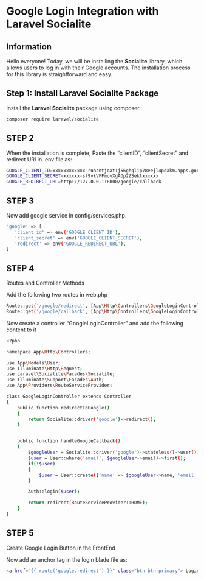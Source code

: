 # Google Login Integration with Laravel Socialite

## Information

Hello everyone! Today, we will be installing the **Socialite** library, which allows users to log in with their Google accounts. The installation process for this library is straightforward and easy.

## Step 1: Install Laravel Socialite Package

Install the **Laravel Socialite** package using composer.

```bash
composer require laravel/socialite
```

## STEP 2

When the installation is complete, Paste the “clientID”, “clientSecret” and redirect URI in .env file as:

```bash
GOOGLE_CLIENT_ID=xxxxxxxxxxxx-runcntjqat1j56ghqlip78eejl4pdakm.apps.googleusercontent.com
GOOGLE_CLIENT_SECRET=xxxxxx-sl9vkVFFmovXgAOp2ZSektxxxxxx
GOOGLE_REDIRECT_URL=http://127.0.0.1:8000/google/callback
```

## STEP 3

Now add google service in config/services.php.

```bash
'google' => [
   'client_id' => env('GOOGLE_CLIENT_ID'),
   'client_secret' => env('GOOGLE_CLIENT_SECRET'),
   'redirect' => env('GOOGLE_REDIRECT_URL'),
]
```

## STEP 4

Routes and Controller Methods

Add the following two routes in web.php

```bash
Route::get('/google/redirect', [App\Http\Controllers\GoogleLoginController::class, 'redirectToGoogle'])->name('google.redirect');
Route::get('/google/callback', [App\Http\Controllers\GoogleLoginController::class, 'handleGoogleCallback'])->name('google.callback');
```

Now create a controller “GoogleLoginController” and add the following content to it

```bash
<?php

namespace App\Http\Controllers;

use App\Models\User;
use Illuminate\Http\Request;
use Laravel\Socialite\Facades\Socialite;
use Illuminate\Support\Facades\Auth;
use App\Providers\RouteServiceProvider;

class GoogleLoginController extends Controller
{
    public function redirectToGoogle()
    {
        return Socialite::driver('google')->redirect();
    }


    public function handleGoogleCallback()
    {
        $googleUser = Socialite::driver('google')->stateless()->user();
        $user = User::where('email', $googleUser->email)->first();
        if(!$user)
        {
            $user = User::create(['name' => $googleUser->name, 'email' => $googleUser->email, 'password' => \Hash::make(rand(100000,999999))]);
        }

        Auth::login($user);

        return redirect(RouteServiceProvider::HOME);
    }
}
```

## STEP 5

Create Google Login Button in the FrontEnd

Now add an anchor tag in the login blade file as:

```bash
<a href="{{ route('google.redirect') }}" class="btn btn-primary"> Login with Google </a>
```
